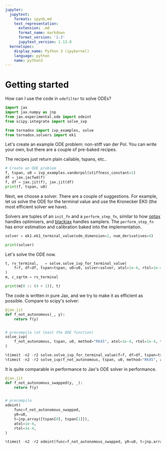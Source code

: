 ```yaml
---
jupyter:
  jupytext:
    formats: ipynb,md
    text_representation:
      extension: .md
      format_name: markdown
      format_version: '1.3'
      jupytext_version: 1.13.8
  kernelspec:
    display_name: Python 3 (ipykernel)
    language: python
    name: python3
---
```


# Getting started

How can I use the code in `odefilter` to solve ODEs?


```python
import jax
import jax.numpy as jnp
from jax.experimental.ode import odeint
from scipy.integrate import solve_ivp

from tornadox import ivp_examples, solve
from tornadox.solvers import ek1
```

Let's create an example ODE problem: non-stiff van der Pol.
You can write your own, but there are a couple of pre-baked recipes.

The recipes just return plain callable, tspans, etc..



```python
# Create an ODE problem
f, tspan, u0 = ivp_examples.vanderpol(stiffness_constant=1)
df = jax.jacfwd(f)
f, df = jax.jit(f), jax.jit(df)
print(f, tspan, u0)
```

Next, we choose a solver.
There are a couple of suggestions. For example, let us solve the ODE for the terminal value and use the Kronecker EK0 (the most efficient solver we have).

Solvers are tuples of an `init_fn` and a `perform_step_fn`, similar to how [optax](https://github.com/deepmind/optax) handles optimisers, and [blackjax](https://github.com/blackjax-devs/blackjax) handles samplers. The `perform_step_fn` has error estimation and calibration baked into the implementation.

```python
solver = ek1.ek1_terminal_value(ode_dimension=2, num_derivatives=4)

print(solver)
```

Let's solve the ODE now.

```python
t, rv_terminal, _ = solve.solve_ivp_for_terminal_value(
    f=f, df=df, tspan=tspan, u0=u0, solver=solver, atol=1e-4, rtol=1e-4
)
m, c_sqrtm = rv_terminal

print(m[0 :: (4 + 1)], t)
```

The code is written in pure Jax, and we try to make it as efficient as possible.
Compare to scipy's solver:

```python
@jax.jit
def f_not_autonomous(_, y):
    return f(y)


# precompile (at least the ODE function)
solve_ivp(
    f_not_autonomous, tspan, u0, method="RK45", atol=1e-4, rtol=1e-4, t_eval=(tspan[1],)
)

%timeit -n2 -r2 solve.solve_ivp_for_terminal_value(f=f, df=df, tspan=tspan, u0=u0, solver=solver, atol=1e-4, rtol=1e-4)
%timeit -n2 -r2 solve_ivp(f_not_autonomous, tspan, u0, method="RK45", atol=1e-4, rtol=1e-4, t_eval=(tspan[1],))
```

It is quite comparable in performance to Jax's ODE solver in performance.

```python
@jax.jit
def f_not_autonomous_swapped(y, _):
    return f(y)


# precompile
odeint(
    func=f_not_autonomous_swapped,
    y0=u0,
    t=jnp.array([tspan[0], tspan[1]]),
    atol=1e-4,
    rtol=1e-4,
)

%timeit -n2 -r2 odeint(func=f_not_autonomous_swapped, y0=u0, t=jnp.array([tspan[0], tspan[1]]), atol=1e-4, rtol=1e-4)
```
